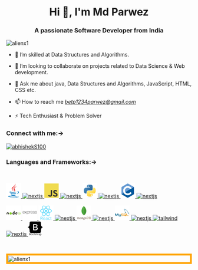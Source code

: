 <h1 align="center">Hi 👋, I'm Md Parwez</h1>
<h3 align="center">A passionate Software Developer from India</h3>

<p align="left"> <img src="https://komarev.com/ghpvc/?username=MdParwez&label=Profile%20views&color=0e75b6&style=flat" alt="alienx1" /> </p>

- 🌱  I’m skilled at Data Structures and Algorithms.
  
- 👯  I’m looking to collaborate on projects related to Data Science & Web development.

- 💬  Ask me about java, Data Structures and Algorithms, JavaScript, HTML, CSS etc.

- 📫  How to reach me *betp1234parwez@gmail.com*

- ⚡ Tech Enthusiast & Problem Solver

<h3 align="left">Connect with me:-></h3>
<p align="left">
<!-- <a href="https://twitter.com/_abhishekS100" target="blank"><img align="center" src="https://raw.githubusercontent.com/rahuldkjain/github-profile-readme-generator/master/src/images/icons/Social/twitter.svg" alt="_abhishekS100" height="30" width="40" /></a> -->
<a href="https://linkedin.com/in/abhisheks100" target="blank"><img align="center" src="https://raw.githubusercontent.com/rahuldkjain/github-profile-readme-generator/master/src/images/icons/Social/linked-in-alt.svg" alt="abhishekS100" height="30" width="40" /></a>
<!-- <a href="https://www.instagram.com/abhishek_s1729/" target="blank"><img align="center" src="https://raw.githubusercontent.com/rahuldkjain/github-profile-readme-generator/master/src/images/icons/Social/instagram.svg" alt="abhishekS100" height="30" width="40" /></a> -->
</p>

<h3 align="left">Languages and Frameworks:-></h3>
<br/>
<p align="left">
   <a href="https://www.java.com" target="_blank" rel="noreferrer">
     <img src="https://raw.githubusercontent.com/devicons/devicon/master/icons/java/java-original.svg"
              alt="java"
              width="40"
              height="40" /> </a>
   <a href="https://nextjs.org/" target="_blank" rel="noreferrer">
     <img src="https://cdn.worldvectorlogo.com/logos/nextjs-2.svg"
              alt="nextjs"
              width="40"
              height="40" /> </a>
   <a href="https://developer.mozilla.org/en-US/docs/Web/JavaScript" target="_blank" rel="noreferrer" >
     <img src="https://raw.githubusercontent.com/devicons/devicon/master/icons/javascript/javascript-original.svg"
              alt="javascript"
              width="40"
              height="40"/> </a> 
   <a href="https://nextjs.org/" target="_blank" rel="noreferrer">
     <img src="https://cdn.worldvectorlogo.com/logos/nextjs-2.svg"
              alt="nextjs"
              width="40"
              height="40" /> </a>
   <a href="https://www.python.org" target="_blank" rel="noreferrer">
     <img src="https://raw.githubusercontent.com/devicons/devicon/master/icons/python/python-original.svg"
              alt="python"
              width="40"
              height="40" /> </a>
   <a href="https://nextjs.org/" target="_blank" rel="noreferrer">
     <img src="https://cdn.worldvectorlogo.com/logos/nextjs-2.svg"
              alt="nextjs"
              width="40"
              height="40" /> </a>
   <a href="https://www.cprogramming.com/" target="_blank" rel="noreferrer">
     <img src="https://raw.githubusercontent.com/devicons/devicon/master/icons/c/c-original.svg"
              alt="c"
              width="40"
              height="40"/> </a>
   <a href="https://nextjs.org/" target="_blank" rel="noreferrer">
     <img src="https://cdn.worldvectorlogo.com/logos/nextjs-2.svg"
              alt="nextjs"
              width="40"
              height="40" /> </a>
  <br/><br/>
   <a href="https://nodejs.org" target="_blank" rel="noreferrer">
     <img src="https://raw.githubusercontent.com/devicons/devicon/master/icons/nodejs/nodejs-original-wordmark.svg"
              alt="nodejs"
              width="40"
              height="40" /> </a>
   <a href="https://www.expressjs.com" target="_blank" rel="noreferrer">
    <img src="https://raw.githubusercontent.com/devicons/devicon/master/icons/express/express-original-wordmark.svg"
              alt="express"
              width="40"
              height="40" /> </a>
   <a href="https://reactjs.org/" target="_blank" rel="noreferrer">
     <img src="https://raw.githubusercontent.com/devicons/devicon/master/icons/react/react-original-wordmark.svg"
              alt="react"
              width="40"
              height="40"/> </a>
   <a href="https://nextjs.org/" target="_blank" rel="noreferrer">
     <img src="https://cdn.worldvectorlogo.com/logos/nextjs-2.svg"
              alt="nextjs"
              width="40"
              height="40" /> </a>
   <a href="https://www.mongodb.com/" target="_blank" rel="noreferrer">
    <img src="https://raw.githubusercontent.com/devicons/devicon/master/icons/mongodb/mongodb-original-wordmark.svg"
              alt="mongodb"
              width="40"
              height="40" /> </a>
   <a href="https://nextjs.org/" target="_blank" rel="noreferrer">
     <img src="https://cdn.worldvectorlogo.com/logos/nextjs-2.svg"
              alt="nextjs"
              width="40"
              height="40" /> </a>
   <a href="https://www.mysql.com/" target="_blank" rel="noreferrer">
     <img src="https://raw.githubusercontent.com/devicons/devicon/master/icons/mysql/mysql-original-wordmark.svg"
              alt="mysql"
              width="40"
              height="40"/> </a>
   <a href="https://nextjs.org/" target="_blank" rel="noreferrer">
     <img src="https://cdn.worldvectorlogo.com/logos/nextjs-2.svg"
              alt="nextjs"
              width="40"
              height="40" /> </a>
   <a href="https://tailwindcss.com/" target="_blank" rel="noreferrer">
     <img src="https://www.vectorlogo.zone/logos/tailwindcss/tailwindcss-icon.svg"
              alt="tailwind"
              width="40"
              height="40"/> </a>
   <a href="https://nextjs.org/" target="_blank" rel="noreferrer">
     <img src="https://cdn.worldvectorlogo.com/logos/nextjs-2.svg"
              alt="nextjs"
              width="40"
              height="40" /> </a>
   <a href="https://getbootstrap.com" target="_blank" rel="noreferrer">
   <img src="https://raw.githubusercontent.com/devicons/devicon/master/icons/bootstrap/bootstrap-plain-wordmark.svg"
              alt="bootstrap"
              width="40"
              height="40"/> </a>
   </p>

<!-- <p><img align="center" src="https://github-readme-stats.vercel.app/api/top-langs?username=alienx1&show_icons=true&locale=en&layout=compact" alt="alienx1" /></p> -->
<br/>

<p style = "border : 5px solid #FFA500"><img align="center" src="https://github-readme-streak-stats.herokuapp.com/?user=alienx1&" alt="alienx1" /></p>
